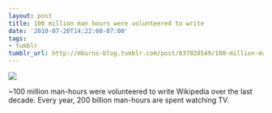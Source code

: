 ```yaml
---
layout: post
title: 100 million man hours were volunteered to write
date: '2010-07-20T14:22:00-07:00'
tags:
- tumblr
tumblr_url: http://mburns-blog.tumblr.com/post/837820549/100-million-man-hours-were-volunteered-to-write
---
```

<img src="http://68.media.tumblr.com/tumblr_l5vkpefnUw1qzt3z9o1_1280.png"/>

~100 million man-hours were volunteered to write Wikipedia over the last decade. Every year, 200 billion man-hours are spent watching TV.

